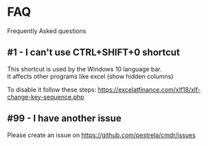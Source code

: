 # FAQ

Frequently Asked questions

## #1 - I can't use CTRL+SHIFT+0 shortcut

This shortcut is used by the Windows 10 language bar.\
It affects other programs like excel (show hidden columns)

To disable it follow these steps:
https://excelatfinance.com/xlf18/xlf-change-key-sequence.php

## #99 - I have another issue 
Please create an issue on
https://github.com/pestrela/cmdr/issues


